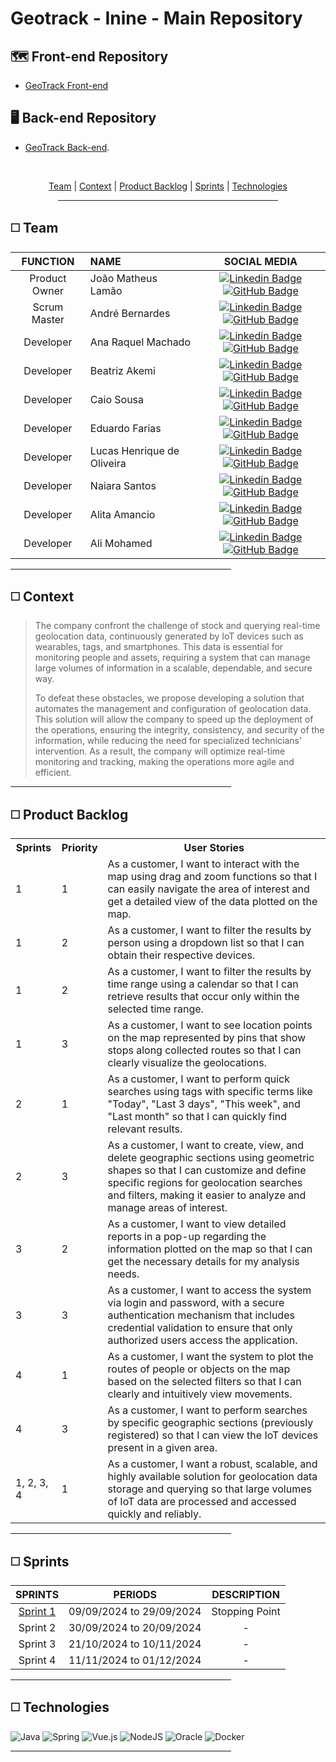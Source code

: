 # Geotrack - Inine - Main Repository 

## 🗺️ Front-end Repository
  - [GeoTrack Front-end](https://github.com/iNineBD/GeoTrack-4Sem2024)


## 🖥️ Back-end Repository
   - [GeoTrack Back-end](https://github.com/iNineBD/GeoTrackServer-4Sem2024).

<br>
<p align="center">
    <a href="#team">Team</a> |
    <a href="#context">Context</a> |
    <a href="#backlog">Product Backlog</a> |
    <a href="#deliveries">Sprints</a> |
    <a href="#technologies">Technologies</a>
</p>
<div align="center"><hr width=70%></div>

<span id="team">

## ◻️ Team

<div align="left">
  
  | **FUNCTION** | **NAME** | **SOCIAL MEDIA** |
  | :---: | :--- | :---: |
  | Product Owner | João Matheus Lamão | [![Linkedin Badge](https://img.shields.io/badge/Linkedin-blue?style=flat-square&logo=Linkedin&logoColor=white)](https://www.linkedin.com/in/joaomatheuslamao) [![GitHub Badge](https://img.shields.io/badge/GitHub-111217?style=flat-square&logo=github&logoColor=white)](https://github.com/JoaoMatheusLamao) | 
  | Scrum Master | André Bernardes | [![Linkedin Badge](https://img.shields.io/badge/Linkedin-blue?style=flat-square&logo=Linkedin&logoColor=white)](https://www.linkedin.com/in/andre-oliveira2004) [![GitHub Badge](https://img.shields.io/badge/GitHub-111217?style=flat-square&logo=github&logoColor=white)](https://github.com/Andre-Bernardes200) | 
  | Developer | Ana Raquel Machado | [![Linkedin Badge](https://img.shields.io/badge/Linkedin-blue?style=flat-square&logo=Linkedin&logoColor=white)](https://www.linkedin.com/in/ana-sasaki-19a2031b8/) [![GitHub Badge](https://img.shields.io/badge/GitHub-111217?style=flat-square&logo=github&logoColor=white)](https://github.com/Anaraquely) |
  | Developer | Beatriz Akemi | [![Linkedin Badge](https://img.shields.io/badge/Linkedin-blue?style=flat-square&logo=Linkedin&logoColor=white)](https://www.linkedin.com/in/beatriz-bonatto-263530156) [![GitHub Badge](https://img.shields.io/badge/GitHub-111217?style=flat-square&logo=github&logoColor=white)](https://github.com/BeatrizBonatto) |  
  | Developer | Caio Sousa | [![Linkedin Badge](https://img.shields.io/badge/Linkedin-blue?style=flat-square&logo=Linkedin&logoColor=white)](https://www.linkedin.com/in/caio-sousa-75b631124) [![GitHub Badge](https://img.shields.io/badge/GitHub-111217?style=flat-square&logo=github&logoColor=white)](https://github.com/Caio-sousaFatec) |   
  | Developer | Eduardo Farias | [![Linkedin Badge](https://img.shields.io/badge/Linkedin-blue?style=flat-square&logo=Linkedin&logoColor=white)](https://www.linkedin.com/in/eduardofariasp/) [![GitHub Badge](https://img.shields.io/badge/GitHub-111217?style=flat-square&logo=github&logoColor=white)](https://github.com/eduardofpaula) |
  | Developer | Lucas Henrique de Oliveira | [![Linkedin Badge](https://img.shields.io/badge/Linkedin-blue?style=flat-square&logo=Linkedin&logoColor=white)](https://www.linkedin.com/in/lucas-henrique-9a557620b) [![GitHub Badge](https://img.shields.io/badge/GitHub-111217?style=flat-square&logo=github&logoColor=white)](https://github.com/LucasHCOliveira7) |
  | Developer | Naiara Santos | [![Linkedin Badge](https://img.shields.io/badge/Linkedin-blue?style=flat-square&logo=Linkedin&logoColor=white)](https://www.linkedin.com/in/naiara-santos-73b83a186) [![GitHub Badge](https://img.shields.io/badge/GitHub-111217?style=flat-square&logo=github&logoColor=white)](https://github.com/NaiaraSantos3) |
  | Developer | Alita Amancio | [![Linkedin Badge](https://img.shields.io/badge/Linkedin-blue?style=flat-square&logo=Linkedin&logoColor=white)](https://www.linkedin.com/in/alitaamancio/) [![GitHub Badge](https://img.shields.io/badge/GitHub-111217?style=flat-square&logo=github&logoColor=white)](https://github.com/AlitaAmancio) | 
  | Developer | Ali Mohamed | [![Linkedin Badge](https://img.shields.io/badge/Linkedin-blue?style=flat-square&logo=Linkedin&logoColor=white)](https://www.linkedin.com/in/alimohamedkhodr/) [![GitHub Badge](https://img.shields.io/badge/GitHub-111217?style=flat-square&logo=github&logoColor=white)](https://github.com/alimkhodr)
</div>

<div align="left"><hr width=70%></div>

<span id="context">

## ◻️ Context

> The company confront the challenge of stock and querying real-time geolocation data, continuously generated by IoT devices such as wearables, tags, and smartphones. This data is essential for monitoring people and assets, requiring a system that can manage large volumes of information in a scalable, dependable, and secure way.
>
> To defeat these obstacles, we propose developing a solution that automates the management and configuration of geolocation data. This solution will allow the company to speed up the deployment of the operations, ensuring the integrity, consistency, and security of the information, while reducing the need for specialized technicians' intervention. As a result, the company will optimize real-time monitoring and tracking, making the operations more agile and efficient.

<div align="left"><hr width=70%></div>

<span id="backlog">
        
## ◻️ Product Backlog

<table>
    <tr>
        <th>Sprints</th>
        <th>Priority</th>
        <th>User Stories</th>
    </tr>
    <tr>
        <td>1</td>
        <td>1</td>
        <td>As a customer, I want to interact with the map using drag and zoom functions so that I can easily navigate the area of interest and get a detailed view of the data plotted on the map.</td>
    </tr>
    <tr>
        <td>1</td>
        <td>2</td>
        <td>As a customer, I want to filter the results by person using a dropdown list so that I can obtain their respective devices.</td>
    </tr>
    <tr>
        <td>1</td>
        <td>2</td>
        <td>As a customer, I want to filter the results by time range using a calendar so that I can retrieve results that occur only within the selected time range.</td>
    </tr>
    <tr>
        <td>1</td>
        <td>3</td>
        <td>As a customer, I want to see location points on the map represented by pins that show stops along collected routes so that I can clearly visualize the geolocations.</td>
    </tr>
    <tr>
        <td>2</td>
        <td>1</td>
        <td>As a customer, I want to perform quick searches using tags with specific terms like "Today", "Last 3 days", "This week", and "Last month" so that I can quickly find relevant results.</td>
    </tr>
    <tr>
        <td>2</td>
        <td>3</td>
        <td>As a customer, I want to create, view, and delete geographic sections using geometric shapes so that I can customize and define specific regions for geolocation searches and filters, making it easier to analyze and manage areas of interest.</td>
    </tr>
    <tr>
        <td>3</td>
        <td>2</td>
        <td>As a customer, I want to view detailed reports in a pop-up regarding the information plotted on the map so that I can get the necessary details for my analysis needs.</td>
    </tr>
    <tr>
        <td>3</td>
        <td>3</td>
        <td>As a customer, I want to access the system via login and password, with a secure authentication mechanism that includes credential validation to ensure that only authorized users access the application.</td>
    </tr>
    <tr>
        <td>4</td>
        <td>1</td>
        <td>As a customer, I want the system to plot the routes of people or objects on the map based on the selected filters so that I can clearly and intuitively view movements.</td>
    </tr>
    <tr>
        <td>4</td>
        <td>3</td>
        <td>As a customer, I want to perform searches by specific geographic sections (previously registered) so that I can view the IoT devices present in a given area.</td>
    </tr>
    <tr>
        <td>1, 2, 3, 4</td>
        <td>1</td>
        <td>As a customer, I want a robust, scalable, and highly available solution for geolocation data storage and querying so that large volumes of IoT data are processed and accessed quickly and reliably.</td>
    </tr>
</table>

<div align="left"><hr width=70%></div>

<span id="deliveries">

## ◻️ Sprints

| SPRINTS | PERIODS | DESCRIPTION |
|:-------:|:-----:|:---------:|
| [Sprint 1](https://github.com/iNineBD/GeoTrack-4Sem2024Main/wiki/Sprint-1) | 09/09/2024 to 29/09/2024 | Stopping Point |
| Sprint 2 | 30/09/2024 to 20/09/2024 | - |
| Sprint 3 | 21/10/2024 to 10/11/2024 | - |
| Sprint 4 | 11/11/2024 to 01/12/2024 | - |

<div align="left"><hr width=70%></div>

<span id="technologies">

## ◻️ Technologies

![Java](https://img.shields.io/badge/java-%23ED8B00.svg?style=for-the-badge&logo=openjdk&logoColor=white)
![Spring](https://img.shields.io/badge/spring-%236DB33F.svg?style=for-the-badge&logo=spring&logoColor=white)
![Vue.js](https://img.shields.io/badge/vuejs-%2335495e.svg?style=for-the-badge&logo=vuedotjs&logoColor=%234FC08D)
![NodeJS](https://img.shields.io/badge/node.js-6DA55F?style=for-the-badge&logo=node.js&logoColor=white)
![Oracle](https://img.shields.io/badge/Oracle-F80000?style=for-the-badge&logo=oracle&logoColor=white)
![Docker](https://img.shields.io/badge/docker-%230db7ed.svg?style=for-the-badge&logo=docker&logoColor=white)

<div align="left"><hr width=70%></div>
